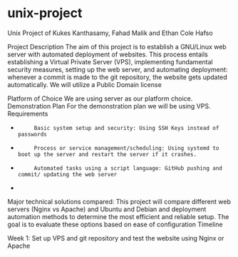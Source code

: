 # unix-project
Unix Project of Kukes Kanthasamy, Fahad Malik and Ethan Cole Hafso


Project Description
The aim of this project is to establish a GNU/Linux web server with automated deployment of websites. This process entails establishing a Virtual Private Server (VPS), implementing fundamental security measures, setting up the web server, and automating deployment: whenever a commit is made to the git repository, the website gets updated automatically. We will utilize a Public Domain license

 
Platform of Choice
We are using server as our platform choice.
Demonstration Plan
For the demonstration plan we will be using VPS.
Requirements
-          Basic system setup and security: Using SSH Keys instead of passwords
-          Process or service management/scheduling: Using systemd to boot up the server and restart the server if it crashes.  	
-          Automated tasks using a script language: GitHub pushing and commit/ updating the web server

-      
Major technical solutions compared:
This project will compare different web servers (Nginx vs Apache) and Ubuntu and Debian and deployment automation methods to determine the most efficient and reliable setup. The goal is to evaluate these options based on ease of configuration
Timeline

Week 1: Set up VPS and git repository and test the website using Nginx or Apache




